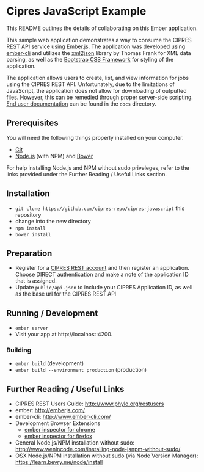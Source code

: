 # Cipres JavaScript Example

This README outlines the details of collaborating on this Ember application.

This sample web application demonstrates a way to consume the CIPRES REST API service
using Ember.js. The application was developed using [ember-cli](http://www.ember-cli.com/)
and utilizes the [xml2json](http://www.thomasfrank.se/xml_to_json.html) library by Thomas Frank
for XML data parsing, as well as the [Bootstrap CSS Framework](http://getbootstrap.com/)
 for styling of the application.

The application allows users to create, list, and view information for jobs using the
CIPRES REST API. Unfortunately, due to the limitations of JavaScript, the application does not allow
for downloading of outputted files. However, this can be remedied through proper server-side
 scripting. [End user documentation](docs/end_user_documentation.md) can be found in the `docs` directory.

## Prerequisites

You will need the following things properly installed on your computer.

* [Git](http://git-scm.com/)
* [Node.js](http://nodejs.org/) (with NPM) and [Bower](http://bower.io/)

For help installing Node.js and NPM without sudo priveleges, refer to the links
provided under the Further Reading / Useful Links section.

## Installation

* `git clone https://github.com/cipres-repo/cipres-javascript` this repository
* change into the new directory
* `npm install`
* `bower install`

## Preparation

* Register for a [CIPRES REST account](http://www.phylo.org/restusers) and then register an application.
	Choose DIRECT authentication and make a note of the application ID that is assigned.
* Update `public/api.json` to include your CIPRES Application ID, as well as the base url for the CIPRES REST API

## Running / Development

* `ember server`
* Visit your app at http://localhost:4200.

### Building

* `ember build` (development)
* `ember build --environment production` (production)

## Further Reading / Useful Links

* CIPRES REST Users Guide: http://www.phylo.org/restusers
* ember: http://emberjs.com/
* ember-cli: http://www.ember-cli.com/
* Development Browser Extensions
  * [ember inspector for chrome](https://chrome.google.com/webstore/detail/ember-inspector/bmdblncegkenkacieihfhpjfppoconhi)
  * [ember inspector for firefox](https://addons.mozilla.org/en-US/firefox/addon/ember-inspector/)
* General Node.js/NPM installation without sudo: http://www.wenincode.com/installing-node-jsnpm-without-sudo/
* OSX Node.js/NPM installation without sudo (via Node Version Manager): https://learn.bevry.me/node/install

